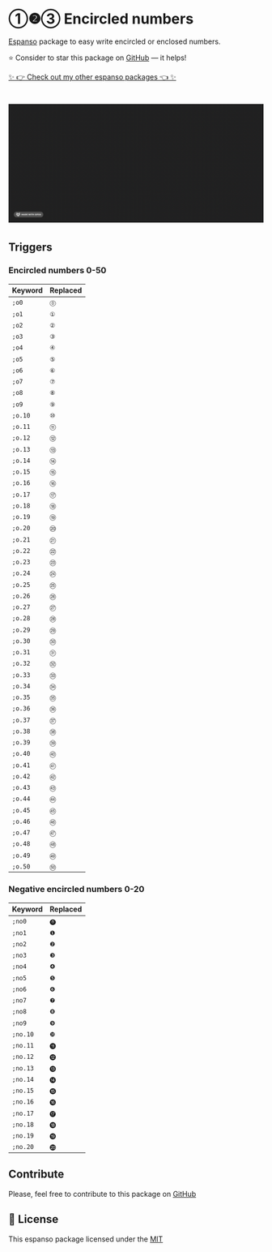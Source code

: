 # ①❷③ Encircled numbers

[Espanso](https://espanso.org) package to easy write encircled or enclosed numbers.

⭐️ Consider to star this package on [GitHub](https://github.com/kopach/espanso-package-encircled-numbers/stargazers) — it helps!

[✨ 👉 Check out my other espanso packages 👈 ✨](https://github.com/kopach?tab=repositories&q=espanso-package&type=source)

<h1 align="center">

![demo](https://github.com/kopach/espanso-package-encircled-numbers/raw/main/assets/demo.gif)

</h1>

## Triggers

### Encircled numbers 0-50

| Keyword | Replaced |
| ------- | -------- |
| `;o0`   | `⓪`      |
| `;o1`   | `①`      |
| `;o2`   | `②`      |
| `;o3`   | `③`      |
| `;o4`   | `④`      |
| `;o5`   | `⑤`      |
| `;o6`   | `⑥`      |
| `;o7`   | `⑦`      |
| `;o8`   | `⑧`      |
| `;o9`   | `⑨`      |
| `;o.10` | `⑩`      |
| `;o.11` | `⑪`      |
| `;o.12` | `⑫`      |
| `;o.13` | `⑬`      |
| `;o.14` | `⑭`      |
| `;o.15` | `⑮`      |
| `;o.16` | `⑯`      |
| `;o.17` | `⑰`      |
| `;o.18` | `⑱`      |
| `;o.19` | `⑲`      |
| `;o.20` | `⑳`      |
| `;o.21` | `㉑`     |
| `;o.22` | `㉒`     |
| `;o.23` | `㉓`     |
| `;o.24` | `㉔`     |
| `;o.25` | `㉕`     |
| `;o.26` | `㉖`     |
| `;o.27` | `㉗`     |
| `;o.28` | `㉘`     |
| `;o.29` | `㉙`     |
| `;o.30` | `㉚`     |
| `;o.31` | `㉛`     |
| `;o.32` | `㉜`     |
| `;o.33` | `㉝`     |
| `;o.34` | `㉞`     |
| `;o.35` | `㉟`     |
| `;o.36` | `㊱`     |
| `;o.37` | `㊲`     |
| `;o.38` | `㊳`     |
| `;o.39` | `㊴`     |
| `;o.40` | `㊵`     |
| `;o.41` | `㊶`     |
| `;o.42` | `㊷`     |
| `;o.43` | `㊸`     |
| `;o.44` | `㊹`     |
| `;o.45` | `㊺`     |
| `;o.46` | `㊻`     |
| `;o.47` | `㊼`     |
| `;o.48` | `㊽`     |
| `;o.49` | `㊾`     |
| `;o.50` | `㊿`     |

### Negative encircled numbers 0-20

| Keyword  | Replaced |
| -------- | -------- |
| `;no0`   | `⓿`      |
| `;no1`   | `❶`      |
| `;no2`   | `❷`      |
| `;no3`   | `❸`      |
| `;no4`   | `❹`      |
| `;no5`   | `❺`      |
| `;no6`   | `❻`      |
| `;no7`   | `❼`      |
| `;no8`   | `❽`      |
| `;no9`   | `❾`      |
| `;no.10` | `❿`      |
| `;no.11` | `⓫`      |
| `;no.12` | `⓬`      |
| `;no.13` | `⓭`      |
| `;no.14` | `⓮`      |
| `;no.15` | `⓯`      |
| `;no.16` | `⓰`      |
| `;no.17` | `⓱`      |
| `;no.18` | `⓲`      |
| `;no.19` | `⓳`      |
| `;no.20` | `⓴`      |

## Contribute

Please, feel free to contribute to this package on [GitHub](https://github.com/kopach/espanso-package-encircled-numbers)

## 📄 License

This espanso package licensed under the [MIT](https://github.com/kopach/espanso-package-encircled-numbers/blob/master/LICENSE)
